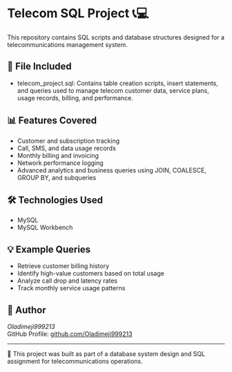 # Telecom SQL Project 📞💻

This repository contains SQL scripts and database structures designed for a telecommunications management system.

## 📁 File Included
- telecom_project.sql: Contains table creation scripts, insert statements, and queries used to manage telecom customer data, service plans, usage records, billing, and performance.

## 📊 Features Covered
- Customer and subscription tracking
- Call, SMS, and data usage records
- Monthly billing and invoicing
- Network performance logging
- Advanced analytics and business queries using JOIN, COALESCE, GROUP BY, and subqueries

## 🛠 Technologies Used
- MySQL
- MySQL Workbench

## 💡 Example Queries
- Retrieve customer billing history
- Identify high-value customers based on total usage
- Analyze call drop and latency rates
- Track monthly service usage patterns

## 🔗 Author
*Oladimeji999213*  
GitHub Profile: [github.com/Oladimeji999213](https://github.com/Oladimeji999213)

---

📌 This project was built as part of a database system design and SQL assignment for telecommunications operations.
